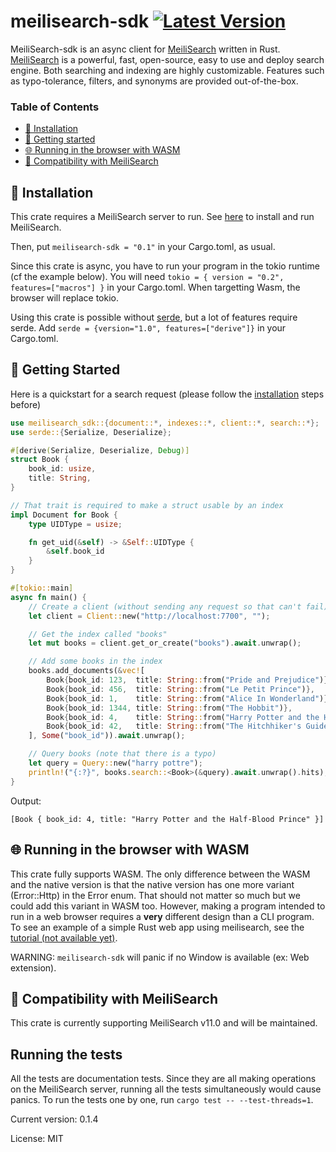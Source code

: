 # meilisearch-sdk [![Latest Version]][crates.io]
[Latest Version]: https://img.shields.io/crates/v/meilisearch-sdk
[crates.io]: https://crates.io/crates/meilisearch-sdk

MeiliSearch-sdk is an async client for [MeiliSearch](https://www.meilisearch.com/) written in Rust.
[MeiliSearch](https://www.meilisearch.com/) is a powerful, fast, open-source, easy to use and deploy search engine.
Both searching and indexing are highly customizable.
Features such as typo-tolerance, filters, and synonyms are provided out-of-the-box.

### Table of Contents
- [🔧 Installation](#-installation)
- [🚀 Getting started](#-getting-started)
- [🌐 Running in the browser with WASM](#-running-in-the-browser-with-wasm)
- [🤖 Compatibility with MeiliSearch](#-compatibility-with-meilisearch)

## 🔧 Installation

This crate requires a MeiliSearch server to run. See [here](https://docs.meilisearch.com/guides/advanced_guides/installation.html#download-and-launch) to install and run MeiliSearch.

Then, put `meilisearch-sdk = "0.1"` in your Cargo.toml, as usual.

Since this crate is async, you have to run your program in the tokio runtime (cf the example below). You will need `tokio = { version = "0.2", features=["macros"] }` in your Cargo.toml. When targetting Wasm, the browser will replace tokio.

Using this crate is possible without [serde](https://crates.io/crates/serde), but a lot of features require serde.
Add `serde = {version="1.0", features=["derive"]}` in your Cargo.toml.

## 🚀 Getting Started

Here is a quickstart for a search request (please follow the [installation](#-installation) steps before)

```rust
use meilisearch_sdk::{document::*, indexes::*, client::*, search::*};
use serde::{Serialize, Deserialize};

#[derive(Serialize, Deserialize, Debug)]
struct Book {
    book_id: usize,
    title: String,
}

// That trait is required to make a struct usable by an index
impl Document for Book {
    type UIDType = usize;

    fn get_uid(&self) -> &Self::UIDType {
        &self.book_id
    }
}

#[tokio::main]
async fn main() {
    // Create a client (without sending any request so that can't fail)
    let client = Client::new("http://localhost:7700", "");

    // Get the index called "books"
    let mut books = client.get_or_create("books").await.unwrap();

    // Add some books in the index
    books.add_documents(&vec![
        Book{book_id: 123,  title: String::from("Pride and Prejudice")},
        Book{book_id: 456,  title: String::from("Le Petit Prince")},
        Book{book_id: 1,    title: String::from("Alice In Wonderland")},
        Book{book_id: 1344, title: String::from("The Hobbit")},
        Book{book_id: 4,    title: String::from("Harry Potter and the Half-Blood Prince")},
        Book{book_id: 42,   title: String::from("The Hitchhiker's Guide to the Galaxy")},
    ], Some("book_id")).await.unwrap();

    // Query books (note that there is a typo)
    let query = Query::new("harry pottre");
    println!("{:?}", books.search::<Book>(&query).await.unwrap().hits);
}
```

Output:

```
[Book { book_id: 4, title: "Harry Potter and the Half-Blood Prince" }]
```

## 🌐 Running in the browser with WASM

This crate fully supports WASM. The only difference between the WASM and the native version is that the native version has one more variant (Error::Http) in the Error enum. That should not matter so much but we could add this variant in WASM too.
However, making a program intended to run in a web browser requires a **very** different design than a CLI program. To see an example of a simple Rust web app using meilisearch, see the [tutorial (not available yet)]().

WARNING: `meilisearch-sdk` will panic if no Window is available (ex: Web extension).

## 🤖 Compatibility with MeiliSearch

This crate is currently supporting MeiliSearch v11.0 and will be maintained.

## Running the tests

All the tests are documentation tests.
Since they are all making operations on the MeiliSearch server, running all the tests simultaneously would cause panics.
To run the tests one by one, run `cargo test -- --test-threads=1`.

Current version: 0.1.4

License: MIT
